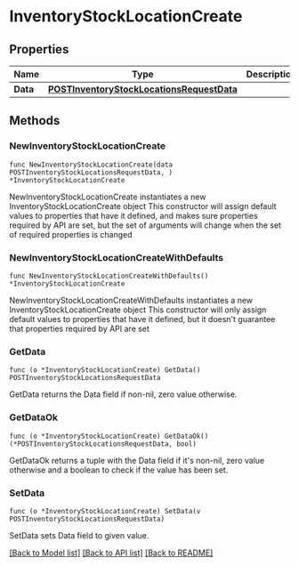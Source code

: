 # InventoryStockLocationCreate

## Properties

Name | Type | Description | Notes
------------ | ------------- | ------------- | -------------
**Data** | [**POSTInventoryStockLocationsRequestData**](POSTInventoryStockLocationsRequestData.md) |  | 

## Methods

### NewInventoryStockLocationCreate

`func NewInventoryStockLocationCreate(data POSTInventoryStockLocationsRequestData, ) *InventoryStockLocationCreate`

NewInventoryStockLocationCreate instantiates a new InventoryStockLocationCreate object
This constructor will assign default values to properties that have it defined,
and makes sure properties required by API are set, but the set of arguments
will change when the set of required properties is changed

### NewInventoryStockLocationCreateWithDefaults

`func NewInventoryStockLocationCreateWithDefaults() *InventoryStockLocationCreate`

NewInventoryStockLocationCreateWithDefaults instantiates a new InventoryStockLocationCreate object
This constructor will only assign default values to properties that have it defined,
but it doesn't guarantee that properties required by API are set

### GetData

`func (o *InventoryStockLocationCreate) GetData() POSTInventoryStockLocationsRequestData`

GetData returns the Data field if non-nil, zero value otherwise.

### GetDataOk

`func (o *InventoryStockLocationCreate) GetDataOk() (*POSTInventoryStockLocationsRequestData, bool)`

GetDataOk returns a tuple with the Data field if it's non-nil, zero value otherwise
and a boolean to check if the value has been set.

### SetData

`func (o *InventoryStockLocationCreate) SetData(v POSTInventoryStockLocationsRequestData)`

SetData sets Data field to given value.



[[Back to Model list]](../README.md#documentation-for-models) [[Back to API list]](../README.md#documentation-for-api-endpoints) [[Back to README]](../README.md)


